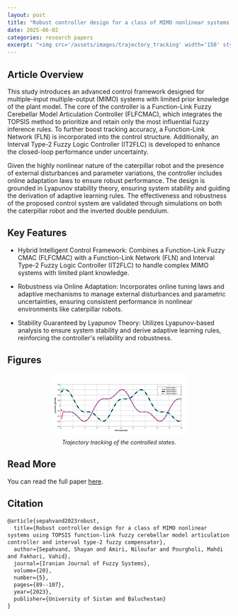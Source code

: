 ```yaml
---
layout: post
title: "Robust controller design for a class of MIMO nonlinear systems using TOPSIS function-link fuzzy cerebellar model articulation controller and interval type-2 fuzzy compensator"
date: 2025-06-02
categories: research papers
excerpt: "<img src='/assets/images/trajectory_tracking' width='150' style='border-radius: 0px;'>"
---
```


## Article Overview

This study introduces an advanced control framework designed for multiple-input multiple-output (MIMO) systems with limited prior knowledge of the plant model. The core of the controller is a Function-Link Fuzzy Cerebellar Model Articulation Controller (FLFCMAC), which integrates the TOPSIS method to prioritize and retain only the most influential fuzzy inference rules. To further boost tracking accuracy, a Function-Link Network (FLN) is incorporated into the control structure. Additionally, an Interval Type-2 Fuzzy Logic Controller (IT2FLC) is developed to enhance the closed-loop performance under uncertainty.

Given the highly nonlinear nature of the caterpillar robot and the presence of external disturbances and parameter variations, the controller includes online adaptation laws to ensure robust performance. The design is grounded in Lyapunov stability theory, ensuring system stability and guiding the derivation of adaptive learning rules. The effectiveness and robustness of the proposed control system are validated through simulations on both the caterpillar robot and the inverted double pendulum.

## Key Features
- Hybrid Intelligent Control Framework: Combines a Function-Link Fuzzy CMAC (FLFCMAC) with a Function-Link Network (FLN) and Interval Type-2 Fuzzy Logic Controller (IT2FLC) to handle complex MIMO systems with limited plant knowledge.

- Robustness via Online Adaptation: Incorporates online tuning laws and adaptive mechanisms to manage external disturbances and parametric uncertainties, ensuring consistent performance in nonlinear environments like caterpillar robots.

- Stability Guaranteed by Lyapunov Theory: Utilizes Lyapunov-based analysis to ensure system stability and derive adaptive learning rules, reinforcing the controller's reliability and robustness.
## Figures

<div style="text-align: center;">
  <img src="/assets/images/trajectory_tracking.png" alt=" Trajectory tracking of the controlled states." style="width:60%; border-radius: 8px;">
  <p style="font-style: italic; font-size: 0.9em; margin-top: 5px;">Trajectory tracking of the controlled states.</p>
</div>


## Read More

You can read the full paper [here](https://doi.org/10.22111/ijfs.2023.43250.7618).

## Citation

```text
@article{sepahvand2023robust,
  title={Robust controller design for a class of MIMO nonlinear systems using TOPSIS function-link fuzzy cerebellar model articulation controller and interval type-2 fuzzy compensator},
  author={Sepahvand, Shayan and Amiri, Niloufar and Pourgholi, Mahdi and Fakhari, Vahid},
  journal={Iranian Journal of Fuzzy Systems},
  volume={20},
  number={5},
  pages={89--107},
  year={2023},
  publisher={University of Sistan and Baluchestan}
}
```